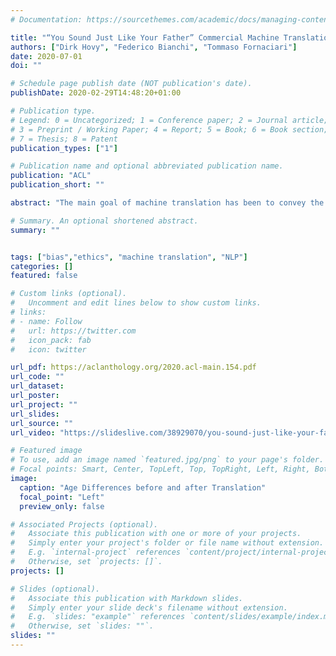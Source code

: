 ```yaml
---
# Documentation: https://sourcethemes.com/academic/docs/managing-content/

title: "“You Sound Just Like Your Father” Commercial Machine Translation Systems Include Stylistic Biases"
authors: ["Dirk Hovy", "Federico Bianchi", "Tommaso Fornaciari"]
date: 2020-07-01
doi: ""

# Schedule page publish date (NOT publication's date).
publishDate: 2020-02-29T14:48:20+01:00

# Publication type.
# Legend: 0 = Uncategorized; 1 = Conference paper; 2 = Journal article;
# 3 = Preprint / Working Paper; 4 = Report; 5 = Book; 6 = Book section;
# 7 = Thesis; 8 = Patent
publication_types: ["1"]

# Publication name and optional abbreviated publication name.
publication: "ACL"
publication_short: ""

abstract: "The main goal of machine translation has been to convey the correct content. Stylistic considerations have been at best secondary. We show that as a consequence, the output of three commercial machine translation systems (Bing, DeepL, Google) make demographically diverse samples from five languages “sound” older and more male than the original. Our findings suggest that translation models reflect demographic bias in the training data. This opens up interesting new research avenues in machine translation to take stylistic considerations into account."

# Summary. An optional shortened abstract.
summary: ""


tags: ["bias","ethics", "machine translation", "NLP"]
categories: []
featured: false

# Custom links (optional).
#   Uncomment and edit lines below to show custom links.
# links:
# - name: Follow
#   url: https://twitter.com
#   icon_pack: fab
#   icon: twitter

url_pdf: https://aclanthology.org/2020.acl-main.154.pdf
url_code: ""
url_dataset:
url_poster:
url_project: ""
url_slides:
url_source: ""
url_video: "https://slideslive.com/38929070/you-sound-just-like-your-father-commercial-machine-translation-systems-include-stylistic-biases"

# Featured image
# To use, add an image named `featured.jpg/png` to your page's folder.
# Focal points: Smart, Center, TopLeft, Top, TopRight, Left, Right, BottomLeft, Bottom, BottomRight.
image:
  caption: "Age Differences before and after Translation"
  focal_point: "Left"
  preview_only: false

# Associated Projects (optional).
#   Associate this publication with one or more of your projects.
#   Simply enter your project's folder or file name without extension.
#   E.g. `internal-project` references `content/project/internal-project/index.md`.
#   Otherwise, set `projects: []`.
projects: []

# Slides (optional).
#   Associate this publication with Markdown slides.
#   Simply enter your slide deck's filename without extension.
#   E.g. `slides: "example"` references `content/slides/example/index.md`.
#   Otherwise, set `slides: ""`.
slides: ""
---
```

